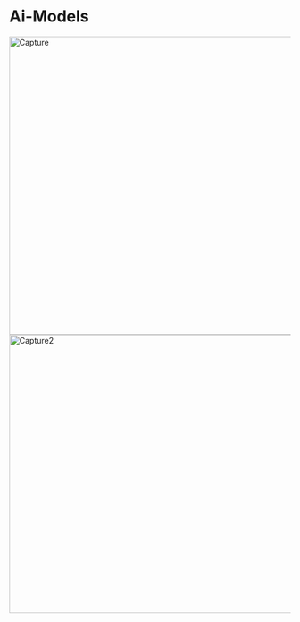 # Ai-Models

<img width="971" height="533" alt="Capture" src="https://github.com/user-attachments/assets/777279bb-aa41-4ac9-92ee-198dbc259300" />

<img width="782" height="498" alt="Capture2" src="https://github.com/user-attachments/assets/faeb2653-a958-4b5c-b7cc-32ad6246d060" />
